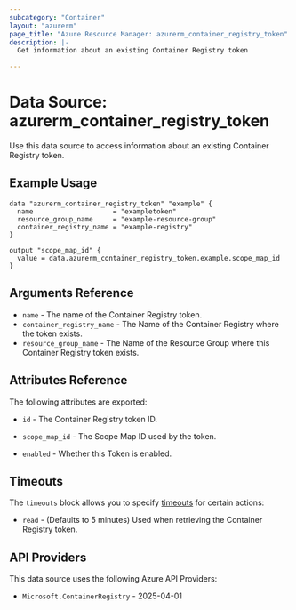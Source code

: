 ```yaml
---
subcategory: "Container"
layout: "azurerm"
page_title: "Azure Resource Manager: azurerm_container_registry_token"
description: |-
  Get information about an existing Container Registry token

---
```


# Data Source: azurerm_container_registry_token

Use this data source to access information about an existing Container Registry token.

## Example Usage

```hcl
data "azurerm_container_registry_token" "example" {
  name                    = "exampletoken"
  resource_group_name     = "example-resource-group"
  container_registry_name = "example-registry"
}

output "scope_map_id" {
  value = data.azurerm_container_registry_token.example.scope_map_id
}
```

## Arguments Reference

* `name` - The name of the Container Registry token.
* `container_registry_name` - The Name of the Container Registry where the token exists.
* `resource_group_name` - The Name of the Resource Group where this Container Registry token exists.

## Attributes Reference

The following attributes are exported:

* `id` - The Container Registry token ID.

* `scope_map_id` - The Scope Map ID used by the token.

* `enabled` - Whether this Token is enabled.

## Timeouts

The `timeouts` block allows you to specify [timeouts](https://developer.hashicorp.com/terraform/language/resources/configure#define-operation-timeouts) for certain actions:

* `read` - (Defaults to 5 minutes) Used when retrieving the Container Registry token.

## API Providers
<!-- This section is generated, changes will be overwritten -->
This data source uses the following Azure API Providers:

* `Microsoft.ContainerRegistry` - 2025-04-01
